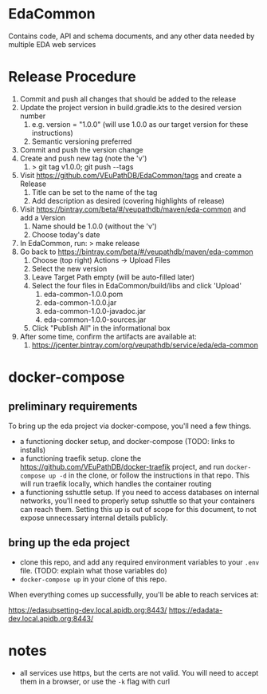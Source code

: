# EdaCommon
Contains code, API and schema documents, and any other data needed by multiple EDA web services

# Release Procedure

1. Commit and push all changes that should be added to the release
1. Update the project version in build.gradle.kts to the desired version number
    1. e.g. version = "1.0.0" (will use 1.0.0 as our target version for these instructions)
    1. Semantic versioning preferred
1. Commit and push the version change
1. Create and push new tag (note the 'v')
    1. \> git tag v1.0.0; git push --tags
1. Visit https://github.com/VEuPathDB/EdaCommon/tags and create a Release
    1. Title can be set to the name of the tag
    1. Add description as desired (covering highlights of release)
1. Visit https://bintray.com/beta/#/veupathdb/maven/eda-common and add a Version
    1. Name should be 1.0.0 (without the 'v')
    1. Choose today's date
1. In EdaCommon, run: \> make release
1. Go back to https://bintray.com/beta/#/veupathdb/maven/eda-common
    1. Choose (top right) Actions -> Upload Files
    1. Select the new version
    1. Leave Target Path empty (will be auto-filled later)
    1. Select the four files in EdaCommon/build/libs and click 'Upload'
        1. eda-common-1.0.0.pom
        1. eda-common-1.0.0.jar
        1. eda-common-1.0.0-javadoc.jar
        1. eda-common-1.0.0-sources.jar
    1. Click "Publish All" in the informational box
1. After some time, confirm the artifacts are available at:
    1. https://jcenter.bintray.com/org/veupathdb/service/eda/eda-common

# docker-compose

## preliminary requirements

To bring up the eda project via docker-compose, you'll need a few things.

* a functioning docker setup, and docker-compose (TODO: links to installs)
* a functioning traefik setup.  clone the https://github.com/VEuPathDB/docker-traefik project, and run `docker-compose up -d` in the clone, or follow the instructions in that repo.  This will run traefik locally, which handles the container routing
* a functioning sshuttle setup.  If you need to access databases on internal networks, you'll need to properly setup sshuttle so that your containers can reach them.  Setting this up is out of scope for this document, to not expose unnecessary internal details publicly.

## bring up the eda project

* clone this repo, and add any required environment variables to your `.env` file. (TODO: explain what those variables do)
* `docker-compose up` in your clone of this repo.


When everything comes up successfully, you'll be able to reach services at:

https://edasubsetting-dev.local.apidb.org:8443/
https://edadata-dev.local.apidb.org:8443/

# notes

* all services use https, but the certs are not valid.  You will need to accept them in a browser, or use the `-k` flag with curl


